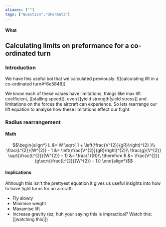```yaml
---
aliases: [""]
tags: ["Question","QFormat3"]
---
```


#### What
## Calculating limits on preformance for a co-ordinated turn

### Introduction

We have this useful boi that we calculated previously:
![[calculating lift in a co-ordinated turn#^6e5848]]

We know each of these values have limitations, things like max lift coefficient, [[stalling speed]], even [[yield strength|yield stress]] and limitations on the forces the aircraft can experience. So lets rearrange our lift equation to analyse how these limitations effect our flight.

### Radius rearrangement
#### Math
$$\begin{align*}
 L &= W \sqrt{ 1 + \left(\frac{V^{2}}{gR}\right)^{2} }\\
\frac{L^{2}}{W^{2}} - 1 &= \left(\frac{V^{2}}{gR}\right)^{2}\\
\frac{g}{V^{2}} \sqrt{\frac{L^{2}}{W^{2}} - 1} &= \frac{1}{R}\\
\therefore R &= \frac{V^{2}}{g\sqrt{\frac{L^{2}}{W^{2}} - 1}}
\end{align*}$$
#### Implications
Although this isn't the prettyest equation it gives us useful insights into how to have tight turns for an aircraft:
- Fly slowly
- Minimise weight
- Maxamise lift
- Increase gravity (ez, huh your saying this is impractical? Watch this: [[watching this]])